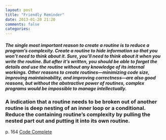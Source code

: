 ```yaml
---
layout: post
title: "Friendly Reminder"
date: 2013-01-20 21:20
comments: false
categories: 
---
```

##### The single most important reason to create a routine is to reduce a program’s complexity.  Create a routine to hide information so that you won’t need to think about it.  Sure, you’ll need to think about it when you write the routine.  But after it’s written, you should be able to forget the details and use the routine without any knowledge of its internal workings.  Other reasons to create routines—minimizing code size, improving maintainability, and improving correctness—are also good reasons, but without the abstractive power of routines, complex programs would be impossible to manage intellectually.

### A indication that a routine needs to be broken out of another routine is deep nesting of an inner loop or a conditional.  Reduce the containing routine’s complexity by pulling the nested part out and putting it into its own routine.  

p. 164 [Code Complete](http://en.wikipedia.org/wiki/Code_Complete)
